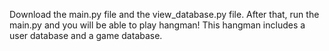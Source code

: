 Download the main.py file and the view_database.py file. After that, run the main.py and you will be able to play hangman! This hangman includes a user database and a game database.
